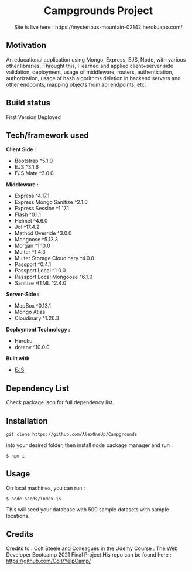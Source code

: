 
<h1 align="center">Campgrounds Project</h1>
<p align="center">Site is live here :
https://mysterious-mountain-02142.herokuapp.com/
</p>

## Motivation
An educational application using Mongo, Express, EJS, Node, with various other libraries.
Throught this, I learned and applied client+server side validation, deployment, usage of middleware, routers, authentication, authorization, usage of hash algorithms deletion in backend servers and other endpoints, mapping objects from api endpoints, etc.

## Build status
First Version Deployed

## Tech/framework used
<b>Client Side :</b> 
- Bootstrap ^5.1.0
- EJS ^3.1.6
- EJS Mate ^3.0.0

<b>Middleware :</b>
- Express ^4.17.1
- Express Mongo Sanitize ^2.1.0
- Express Session ^1.17.1
- Flash ^0.1.1
- Helmet ^4.6.0
- Joi ^17.4.2
- Method Override ^3.0.0
- Mongoose ^5.13.3
- Morgan ^1.10.0
- Multer ^1.4.3
- Multer Storage Cloudinary ^4.0.0
- Passport ^0.4.1
- Passport Local ^1.0.0
- Passport Local Mongoose ^6.1.0
- Sanitize HTML ^2.4.0

<b>Server-Side :</b>
- MapBox ^0.13.1
- Mongo Atlas 
- Cloudinary ^1.26.3

<b>Deployment Technology :</b>
- Heroku
- dotenv ^10.0.0

<b>Built with</b>
- [EJS](https://https:ejs.co/)

## Dependency List
Check package.json for full dependency list. 

## Installation
```
git clone https://github.com/AlexOneUp/Campgrounds
```
into your desired folder, then install node package manager and run : 
```
$ npm i
```



## Usage
On local machines, you can run :
```
$ node seeds/index.js
```
This will seed your database with 500 sample datasets with sample locations.

## Credits
Credits to : Colt Steele and Colleagues in the Udemy Course : The Web Developer Bootcamp 2021 Final Project
His repo can be found here : https://github.com/Colt/YelpCamp/
